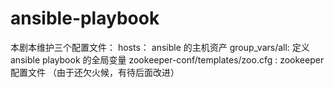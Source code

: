 # ansible-playbook
本剧本维护三个配置文件：
hosts：  ansible 的主机资产
group_vars/all:  定义ansible playbook 的全局变量
zookeeper-conf/templates/zoo.cfg :  zookeeper 配置文件   （由于还欠火候，有待后面改进）
